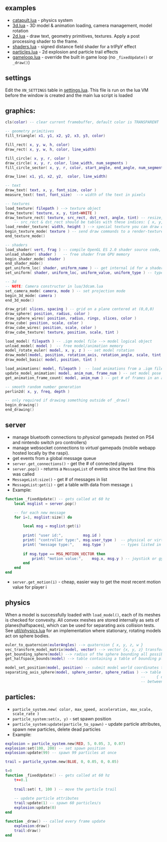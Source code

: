 ## examples

 * [catapult.lua](catapult.lua) - physics system
 * [3d.lua](3d.lua) - 3D model & animation loading, camera management, model rotation
 * [2d.lua](2d.lua) - draw text, geometry primitives, textures. Apply a post processing shader to the frame.
 * [shaders.lua](shaders.lua) - signed distance field shader for a trIPpY effect
 * [particles.lua](particles.lua) - 2d explosion and particle trail effects 
 * [gameloop.lua](gameloop.lua) - override the built in game loop (no `_fixedUpdate()` or `_draw()`) 
 
 ## settings

Edit the `XN_SETTINGS` table in [settings.lua](../settings.lua). This file is run on the lua VM before the window is created and the main lua script is loaded

## graphics:  

```lua 
cls(color) -- clear current framebuffer, default color is TRANSPARENT

-- geometry primitives
fill_triangle( x1, y1, x2, y2, x3, y3, color)

fill_rect( x, y, w, h, color)
draw_rect( x, y, w, h, color, line_width)

fill_circle( x, y, r, color )
draw_circle( x, y, r, color, line_width, num_segments )
fill_circle_sector( x, y, r, color, start_angle, end_angle, num_segments ) -- angles in degrees

draw_line( x1, y1, x2, y2,  color, line_width)

-- text
draw_text( text, x, y, font_size, color )
measure_text( text, font_size)  --> width of the text in pixels

-- textures
load_texture( filepath ) --> texture object
draw_texture( texture, x, y, tint=WHITE )
draw_texture_rect( texture, src_rect, dst_rect, angle, tint) -- resize, rotate, crop a texture
    -- src_rect & dst_rect should be tables with these indices: { x, y, w, h }
load_render_texture( width, height ) --> special texture you can draw onto
begin_texture_mode( texture ) -- send draw commands to a render-texture instead of the screen
end_texture_mode() 

-- shaders
load_shader( vert, frag ) -- compile OpenGL ES 2.0 shader source code, return a shader object
unload_shader( shader )   -- free shader from GPU memory
begin_shader_mode( shader )
end_shader_mode()
get_uniform_loc( shader, uniform_name ) -- get internal id for a shader uniform
set_uniform( shader, uniform_loc, uniform_value, uniform_type ) -- types listed in settings.lua

-- 3d
-- NOTE: Camera constructor in lua/3dcam.lua
set_camera_mode( camera, mode ) -- set projection mode
begin_3d_mode( camera ) 
end_3d_mode()

draw_grid( slices, spacing ) -- grid on a plane centered at (0,0,0)
draw_sphere( position, radius, color )
draw_sphere_wires( position, radius, rings, slices, color )
draw_cube( position, scale, color )
draw_cube_wires( position, scale, color )
draw_cube_texture( texture, position, scale, tint )

load_model( filepath ) -- .iqm model file --> model logical object
unload_model( model )  -- free model/animation memory
model_rotate_euler( model, x, y, z ) -- set model rotation
draw_model(model, position, rotation_axis, rotation_angle, scale, tint )
draw_model_basic( model, position, tint )

load_animations( model, filepath )  -- load animations from a .iqm file into a model
update_model_animation( model, anim_num, frame_num ) -- set model pose
get_animation_frame_count( model, anim_num ) -- get # of frames in an animation

-- smooth random number generation
perlin2d( x, y, freq, depth ) 

-- only required if drawing something outside of _draw()
begin_drawing() 
end_drawing()
```

## server
* manage bluetooth connections to *physical* gamepads (tested on PS4 and nintendo switch pro controllers) 
* manage websocket connections to *virtual* gamepads (mobile webapp hosted locally by the raspi). 
* get events from a global message queue 
* `server.get_connections()` - get the # of connected players
* `server.pop()` - returns a `MessageList` of events since the last time this was called
* `MessageList:size()` - get # of messages in list
* `MessageList:get(i)` - get a table with data from message `i`
* Example:
```lua
function _fixedUpdate() -- gets called at 60 hz
    local msglist = server.pop() 

    -- for each new message
    for i=1, msglist:size() do  

        local msg = msglist:get(i)
        
        print( "user id:",         msg.id )    
        print( "controller type:", msg.user_type )  -- physical or virtual gamepad
        print( "message type:",    msg.type )       -- types listed in settings.lua
        
        if msg.type == MSG_MOTION_VECTOR then 
            print( "motion value:",    msg.x, msg.y ) -- joystick or gyroscope value
        end     
    end
end
```    
* `server.get_motion(i)` - cheap, easier way to get the most recent motion value for player i        

## physics 
When a model is successfully loaded with `load_model()`, each of its meshes is checked for convexity. All convex meshes are stored internally as sets of planes(halfspaces), which can be used for separating axis collision tests. See [util/physics.lua](../util/physics.lua) for an implementation where stationary, rotating models act on sphere bodies.

```lua 
euler_to_quaternion(eulerAngles) --> quaternion { x, y, z, w }
vec_transform_model_matrix(model, vector) --> vector {x, y, z} transformed by model's transformation matrix
get_bounding_sphere(model) --> radius of the sphere bounding all possible rotations of model
get_halfspace_bounds(model) --> table containing a table of bounding planes { point, normal } for each convex mesh in model

model_set_position(model, position) -- submit model world coordinates to collision system
separating_axis_sphere(model, sphere_center, sphere_radius ) --> table containing tables of collision results: 
                                                             --     { d = signed_distance, s = { point, normal } } 
                                                             -- between the sphere and all loaded models

```

## particles:
* `particle_system.new( color, max_speed, acceleration, max_scale, scale_rate )`
* `particle_system:set(x, y)` - set spawn position
* `particle_system:update(particle_to_spawn)` - update particle attributes, spawn new particles, delete dead particles    
* Example:
```lua
explosion = particle_system.new(RED, 5, 0.05, 3, 0.07)
explosion:set(100, 200) -- set spawn position
explosion:update(99) -- spawn 99 particles at once

trail = particle_system.new(BLUE, 0, 0.05, 0, 0.05)

t=0
function _fixedUpdate() -- gets called at 60 hz
    t+=0.1
    
    trail:set( t, 100 ) -- move the particle trail
    
    -- update particle attributes 
    trail:update(1) -- spawn 60 particles/s 
    explosion:update(0)
end

function _draw() -- called every frame update
    explosion:draw()
    trail:draw()
end
```